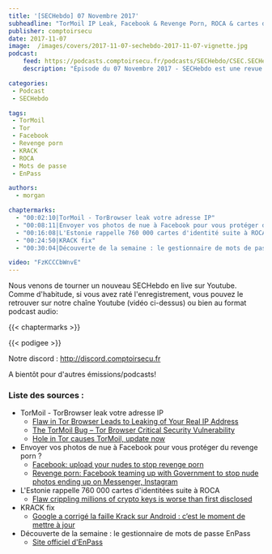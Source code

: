 ```yaml
---
title: '[SECHebdo] 07 Novembre 2017'
subheadline: "TorMoil IP Leak, Facebook & Revenge Porn, ROCA & cartes d'identité estoniennes, KRACK fix, Enpass, etc."
publisher: comptoirsecu
date: 2017-11-07
image:  /images/covers/2017-11-07-sechebdo-2017-11-07-vignette.jpg
podcast:
    feed: https://podcasts.comptoirsecu.fr/podcasts/SECHebdo/CSEC.SECHebdo.2017-11-07.mp3
    description: "Épisode du 07 Novembre 2017 - SECHebdo est une revue de l'actualité cybersécurité réalisé en live sur Youtube, généralement le mardi soir."

categories:
 - Podcast
 - SECHebdo

tags:
 - TorMoil
 - Tor
 - Facebook
 - Revenge porn
 - KRACK
 - ROCA
 - Mots de passe
 - EnPass

authors:
  - morgan

chaptermarks:
  - "00:02:10|TorMoil - TorBrowser leak votre adresse IP"
  - "00:08:11|Envoyer vos photos de nue à Facebook pour vous protéger du revenge porn ?"
  - "00:16:08|L'Estonie rappelle 760 000 cartes d'identité suite à ROCA"
  - "00:24:50|KRACK fix"
  - "00:30:04|Découverte de la semaine : le gestionnaire de mots de passe EnPass"

video: "FzKCCCbWnvE"
---
```


Nous venons de tourner un nouveau SECHebdo en live sur Youtube. Comme d'habitude, si vous avez raté l'enregistrement, vous pouvez le retrouver sur notre chaîne Youtube (vidéo ci-dessus) ou bien au format podcast audio:

{{< chaptermarks >}}

{{< podigee >}}

Notre discord : <http://discord.comptoirsecu.fr>

A bientôt pour d'autres émissions/podcasts!

### Liste des sources :

* TorMoil - TorBrowser leak votre adresse IP
    * [Flaw in Tor Browser Leads to Leaking of Your Real IP Address](https://www.hackread.com/flaw-in-tor-browser-leads-to-leaking-of-your-real-ip-address/)
    * [The TorMoil Bug – Tor Browser Critical Security Vulnerability](https://www.wearesegment.com/news/the-tormoil-bug-torbrowser-critical-security-vulnerability/)
    * [Hole in Tor causes TorMoil, update now](https://nakedsecurity.sophos.com/2017/11/06/hole-in-tor-causes-tormoil-update-now/)
* Envoyer vos photos de nue à Facebook pour vous protéger du revenge porn ?
    * [Facebook: upload your nudes to stop revenge porn](https://nakedsecurity.sophos.com/2017/11/06/facebook-upload-your-nudes-to-stop-revenge-porn/)
    * [Revenge porn: Facebook teaming up with Government to stop nude photos ending up on Messenger, Instagram](http://www.abc.net.au/news/2017-11-02/facebook-offers-revenge-porn-solution/9112420)
* L'Estonie rappelle 760 000 cartes d'identitées suite à ROCA
    * [Flaw crippling millions of crypto keys is worse than first disclosed](https://arstechnica.com/information-technology/2017/11/flaw-crippling-millions-of-crypto-keys-is-worse-than-first-disclosed/)
* KRACK fix
    * [Google a corrigé la faille Krack sur Android : c’est le moment de mettre à jour](http://www.numerama.com/tech/303825-google-corrige-la-faille-krack-sur-android-cest-le-moment-de-mettre-a-jour.html)
* Découverte de la semaine : le gestionnaire de mots de passe EnPass
    * [Site officiel d'EnPass](https://www.enpass.io/)
